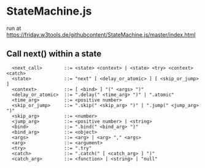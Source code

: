 # StateMachine.js

run at https://friday.w3tools.de/githubcontent/StateMachine.js/master/index.html

## Call next() within a state
```
  <next_call>        ::= <state> <context> | <state> <try> <context> <catch>
  <state>            ::= "next" [ <delay_or_atomic> ] [ <skip_or_jump> ]
  <context>          ::= [ <bind> ] "(" <args> ")"
  <delay_or_atomic>  ::= ".delay(" <time_arg> ")" | ".atomic"
  <time_arg>         ::= <positive number>
  <skip_or_jump>     ::= ".skip(" <skip_arg> ")" | ".jump(" <jump_arg> ")"
  <skip_arg>         ::= <number>
  <jump_arg>         ::= <positive number> | <string>
  <bind>             ::= ".bind(" <bind_arg> ")"
  <bind_arg>         ::= <object>
  <args>             ::= <arg> | <arg> "," <args>
  <arg>              ::= <argument>
  <try>              ::= ".try"
  <catch>            ::= ".catch(" [ <catch_arg> ] ")"
  <catch_arg>        ::= <function> | <string> | "null"
```
